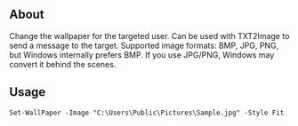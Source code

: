 ## About
Change the wallpaper for the targeted user. Can be used with TXT2Image to send a message to the target.
Supported image formats: BMP, JPG, PNG, but Windows internally prefers BMP. If you use JPG/PNG, Windows may convert it behind the scenes.

## Usage
`Set-WallPaper -Image "C:\Users\Public\Pictures\Sample.jpg" -Style Fit`

